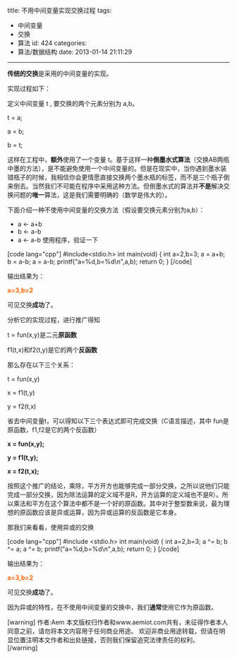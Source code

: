 title: 不用中间变量实现交换过程
tags:
  - 中间变量
  - 交换
  - 算法
id: 424
categories:
  - 算法/数据结构
date: 2013-01-14 21:11:29
---

**传统的交换**是采用的中间变量的实现。

实现过程如下：

定义中间变量 t , 要交换的两个元素分别为 a,b。

t = a;

a = b;

b = t;

这样在工程中，**额外**使用了一个变量 t。基于这样一种**倒墨水式算法**（交换AB两瓶中墨的方法），是不能避免使用一个中间变量的。但是在现实中，当你遇到墨水装错瓶子的时候，我相信你会更情愿直接交换两个墨水瓶的标签，而不是三个瓶子倒来倒去。当然我们不可能在程序中采用这种方法。但倒墨水式的算法并**不是**解决交换问题的**唯一**算法，这是我们需要明确的（数学是伟大的）。

下面介绍一种不使用中间变量的交换方法（假设要交换元素分别为a,b）：

*   a ← a+b
*   b ← a-b
*   a ← a-b
使用程序，验证一下

[code lang="cpp"]
#include&lt;stdio.h&gt;
int main(void)
{
    int a=2,b=3;
    a = a+b;
    b = a-b;
    a = a-b;
    printf(&quot;a=%d,b=%d\n&quot;,a,b);
    return 0;
}
[/code]

输出结果为：

**<span style="color: #ff6600;">a=3,b=2</span>**

可见交换**成功**了。

分析它的实现过程，进行推广得知

t = fun(x,y)是二元**原函数**

f1(t,x)和f2(t,y)是它的两个**反函数**

那么存在以下三个关系：

t = fun(x,y)

x = f1(t,y)

y = f2(t,x)

省去中间变量t，可以得知以下三个表达式即可完成交换（C语言描述，其中 fun是原函数，f1,f2是它的两个反函数）

**x = fun(x,y);**

**y = f1(t,y);**

**x = f2(t,x);**

按照这个推广的结论，乘除，平方开方也能够完成一部分交换，之所以说他们只能完成一部分交换，因为除法运算的定义域不是R，开方运算的定义域也不是R）。所以乘法和平方在这个算法中都不是一个好的原函数。其中对于整型数来说，最为理想的原函数应该是异或运算，因为异或运算的反函数是它本身。

那我们来看看，使用异或的交换

[code lang="cpp"]
#include &lt;stdio.h&gt;
int main(void)
{
    int a=2,b=3;
    a ^= b;
    b ^= a;
    a ^= b;
    printf(&quot;a=%d,b=%d\n&quot;,a,b);
    return 0;
}
[/code]

输出结果为：

**<span style="color: #ff6600;">a=3,b=2</span>**

可见交换**成功**了。

因为异或的特性，在不使用中间变量的交换中，我们**通常**使用它作为原函数。

[warning]
作者:Aem
本文版权归作者和www.aemiot.com共有，未征得作者本人同意之前，请勿将本文内容用于任何商业用途。 欢迎非商业用途转载，但请在明显位置注明本文作者和出处链接，否则我们保留追究法律责任的权利。
[/warning]